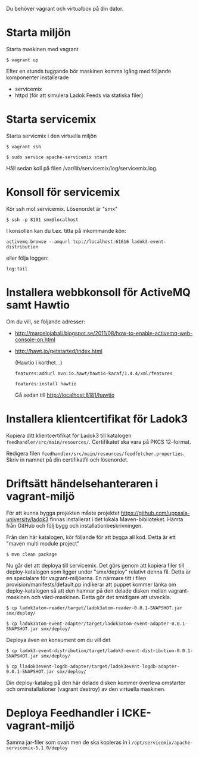 Du behöver vagrant och virtualbox på din dator.

Starta miljön
=============

Starta maskinen med vagrant

`$ vagrant up`

Efter en stunds tuggande bör maskinen komma igång med följande komponenter installerade

* servicemix
* httpd (för att simulera Ladok Feeds via statiska filer)

Starta servicemix
=================

Starta servicmix i den virtuella miljön

`$ vagrant ssh`

`$ sudo service apache-servicemix start`

Håll sedan koll på filen /var/lib/servicemix/log/servicemix.log. 

Konsoll för servicemix
======================
Kör ssh mot servicemix. Lösenordet är "smx"

`$ ssh -p 8101 smx@localhost`

I konsollen kan du t.ex. titta på inkommande kön:

`activemq:browse --amqurl tcp://localhost:61616 ladok3-event-distribution`

eller följa loggen:

`log:tail`


Installera webbkonsoll för ActiveMQ samt Hawtio
===============================================

Om du vill, se följande adresser:

* <http://marcelojabali.blogspot.se/2011/08/how-to-enable-activemq-web-console-on.html>
* <http://hawt.io/getstarted/index.html>

	(Hawtio i korthet...) 
	 
	`features:addurl mvn:io.hawt/hawtio-karaf/1.4.4/xml/features`
	
	`features:install hawtio`
	
	Gå sedan till <http://localhost:8181/hawtio>
	
Installera klientcertifikat för Ladok3
================================
Kopiera ditt klientcertifikat för Ladok3 till katalogen `feedhandler/src/main/resources/`. Certifikatet ska vara på PKCS 12-format.

Redigera filen `feedhandler/src/main/resources/feedfetcher.properties`. Skriv in namnet på din certifikatfil och lösenordet.

Driftsätt händelsehanteraren i vagrant-miljö
============================================
För att kunna bygga projekten måste projektet https://github.com/uppsala-university/ladok3 finnas
installerat i det lokala Maven-biblioteket. Hämta från GitHub och följ bygg och 
installationbeskrivningen.

Från den här katalogen, kör följande för att bygga all kod. Detta är ett "maven multi module project"

`$ mvn clean package`

Nu går det att deploya till servicemix. Det görs genom att kopiera filer till deploy-katalogen som
ligger under "smx/deploy" relativt denna fil. Detta är en specialare för vagrant-miljöerna. En närmare
titt i filen provision/manifests/default.pp indikerar att puppet kommer länka om deploy-katalogen så 
att den hamnar på den delade disken mellan vagrant-maskinen och värd-maskinen. Detta gör det smidigare
att utveckla. 

`$ cp ladok3atom-reader/target/ladok3atom-reader-0.0.1-SNAPSHOT.jar smx/deploy/`

`$ cp ladok3atom-event-adapter/target/ladok3atom-event-adapter-0.0.1-SNAPSHOT.jar smx/deploy/`

Deploya även en konsument om du vill det

`$ cp ladok3-event-distribution/target/ladok3-event-distribution-0.0.1-SNAPSHOT.jar smx/deploy/`

`$ cp lladok3event-logdb-adapter/target/ladok3event-logdb-adapter-0.0.1-SNAPSHOT.jar smx/deploy/`

Din deploy-katalog på den här delade disken kommer överleva omstarter och ominstallationer (vagrant destroy) 
av den virtuella maskinen.

Deploya Feedhandler i ICKE-vagrant-miljö
========================================

Samma jar-filer som ovan men de ska kopieras in i `/opt/servicemix/apache-servicemix-5.1.0/deploy`
